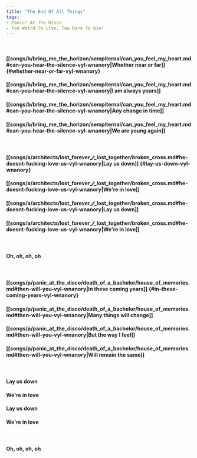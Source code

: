 ```yaml
---
title: "The End Of All Things"
tags:
- Panic! At The Disco
- Too Weird To Live, Too Rare To Die!
---
```

&nbsp;
#### [[songs/b/bring_me_the_horizon/sempiternal/can_you_feel_my_heart.md#can-you-hear-the-silence-vyl-wnanory|Whether near or far]] {#whether-near-or-far-vyl-wnanory}
#### [[songs/b/bring_me_the_horizon/sempiternal/can_you_feel_my_heart.md#can-you-hear-the-silence-vyl-wnanory|I am always yours]]
#### [[songs/b/bring_me_the_horizon/sempiternal/can_you_feel_my_heart.md#can-you-hear-the-silence-vyl-wnanory|Any change in time]]
#### [[songs/b/bring_me_the_horizon/sempiternal/can_you_feel_my_heart.md#can-you-hear-the-silence-vyl-wnanory|We are young again]]
&nbsp;
#### [[songs/a/architects/lost_forever_∕∕_lost_together/broken_cross.md#he-doesnt-fucking-love-us-vyl-wnanory|Lay us down]] {#lay-us-down-vyl-wnanory}
#### [[songs/a/architects/lost_forever_∕∕_lost_together/broken_cross.md#he-doesnt-fucking-love-us-vyl-wnanory|We're in love]]
#### [[songs/a/architects/lost_forever_∕∕_lost_together/broken_cross.md#he-doesnt-fucking-love-us-vyl-wnanory|Lay us down]]
#### [[songs/a/architects/lost_forever_∕∕_lost_together/broken_cross.md#he-doesnt-fucking-love-us-vyl-wnanory|We're in love]]
&nbsp;
#### Oh, oh, oh, oh
&nbsp;
#### [[songs/p/panic_at_the_disco/death_of_a_bachelor/house_of_memories.md#then-will-you-vyl-wnanory|In these coming years]] {#in-these-coming-years-vyl-wnanory}
#### [[songs/p/panic_at_the_disco/death_of_a_bachelor/house_of_memories.md#then-will-you-vyl-wnanory|Many things will change]]
#### [[songs/p/panic_at_the_disco/death_of_a_bachelor/house_of_memories.md#then-will-you-vyl-wnanory|But the way I feel]]
#### [[songs/p/panic_at_the_disco/death_of_a_bachelor/house_of_memories.md#then-will-you-vyl-wnanory|Will remain the same]]
&nbsp;
#### Lay us down
#### We're in love
#### Lay us down
#### We're in love
&nbsp;
#### Oh, oh, oh, oh
